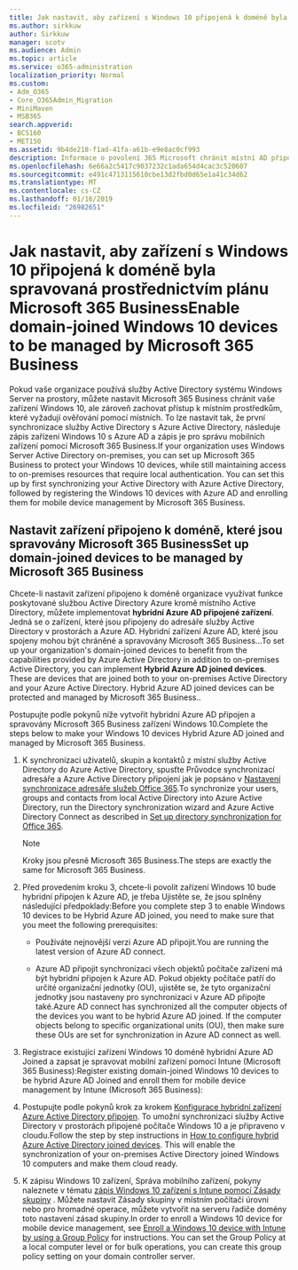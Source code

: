 ```yaml
---
title: Jak nastavit, aby zařízení s Windows 10 připojená k doméně byla spravovaná prostřednictvím plánu Microsoft 365 Business
ms.author: sirkkuw
author: Sirkkuw
manager: scotv
ms.audience: Admin
ms.topic: article
ms.service: o365-administration
localization_priority: Normal
ms.custom:
- Adm_O365
- Core_O365Admin_Migration
- MiniMaven
- MSB365
search.appverid:
- BCS160
- MET150
ms.assetid: 9b4de218-f1ad-41fa-a61b-e9e8ac0cf993
description: Informace o povolení 365 Microsoft chránit místní AD připojené zařízení Windows 10.
ms.openlocfilehash: 6e66a2c5417c9037232c1ada654d4cac3c520607
ms.sourcegitcommit: e491c4713115610cbe13d2fbd0d65e1a41c34d62
ms.translationtype: MT
ms.contentlocale: cs-CZ
ms.lasthandoff: 01/16/2019
ms.locfileid: "26982651"
---
```

# <a name="enable-domain-joined-windows-10-devices-to-be-managed-by-microsoft-365-business"></a><span data-ttu-id="fe1d7-103">Jak nastavit, aby zařízení s Windows 10 připojená k doméně byla spravovaná prostřednictvím plánu Microsoft 365 Business</span><span class="sxs-lookup"><span data-stu-id="fe1d7-103">Enable domain-joined Windows 10 devices to be managed by Microsoft 365 Business</span></span>

<span data-ttu-id="fe1d7-p101">Pokud vaše organizace používá služby Active Directory systému Windows Server na prostory, můžete nastavit Microsoft 365 Business chránit vaše zařízení Windows 10, ale zároveň zachovat přístup k místním prostředkům, které vyžadují ověřování pomocí místních. To lze nastavit tak, že první synchronizace služby Active Directory s Azure Active Directory, následuje zápis zařízení Windows 10 s Azure AD a zápis je pro správu mobilních zařízení pomocí Microsoft 365 Business.</span><span class="sxs-lookup"><span data-stu-id="fe1d7-p101">If your organization uses Windows Server Active Directory on-premises, you can set up Microsoft 365 Business to protect your Windows 10 devices, while still maintaining access to on-premises resources that require local authentication. You can set this up by first synchronizing your Active Directory with Azure Active Directory, followed by registering the Windows 10 devices with Azure AD and enrolling them for mobile device management by Microsoft 365 Business.</span></span>
  
## <a name="set-up-domain-joined-devices-to-be-managed-by-microsoft-365-business"></a><span data-ttu-id="fe1d7-106">Nastavit zařízení připojeno k doméně, které jsou spravovány Microsoft 365 Business</span><span class="sxs-lookup"><span data-stu-id="fe1d7-106">Set up domain-joined devices to be managed by Microsoft 365 Business</span></span>

<span data-ttu-id="fe1d7-p102">Chcete-li nastavit zařízení připojeno k doméně organizace využívat funkce poskytované službou Active Directory Azure kromě místního Active Directory, můžete implementovat **hybridní Azure AD připojené zařízení**. Jedná se o zařízení, které jsou připojeny do adresáře služby Active Directory v prostorách a Azure AD. Hybridní zařízení Azure AD, které jsou spojeny mohou být chráněné a spravovány Microsoft 365 Business...</span><span class="sxs-lookup"><span data-stu-id="fe1d7-p102">To set up your organization's domain-joined devices to benefit from the capabilities provided by Azure Active Directory in addition to on-premises Active Directory, you can implement **Hybrid Azure AD joined devices**. These are devices that are joined both to your on-premises Active Directory and your Azure Active Directory. Hybrid Azure AD joined devices can be protected and managed by Microsoft 365 Business..</span></span> 
  
<span data-ttu-id="fe1d7-110">Postupujte podle pokynů níže vytvořit hybridní Azure AD připojen a spravovány Microsoft 365 Business zařízení Windows 10.</span><span class="sxs-lookup"><span data-stu-id="fe1d7-110">Complete the steps below to make your Windows 10 devices Hybrid Azure AD joined and managed by Microsoft 365 Business.</span></span>
  
1. <span data-ttu-id="fe1d7-111">K synchronizaci uživatelů, skupin a kontaktů z místní služby Active Directory do Azure Active Directory, spusťte Průvodce synchronizací adresáře a Azure Active Directory připojení jak je popsáno v [Nastavení synchronizace adresáře služeb Office 365](https://support.office.com/article/1b3b5318-6977-42ed-b5c7-96fa74b08846).</span><span class="sxs-lookup"><span data-stu-id="fe1d7-111">To synchronize your users, groups and contacts from local Active Directory into Azure Active Directory, run the Directory synchronization wizard and Azure Active Directory Connect as described in [Set up directory synchronization for Office 365](https://support.office.com/article/1b3b5318-6977-42ed-b5c7-96fa74b08846).</span></span>
    
    > [!NOTE]
    > <span data-ttu-id="fe1d7-112">Kroky jsou přesně Microsoft 365 Business.</span><span class="sxs-lookup"><span data-stu-id="fe1d7-112">The steps are exactly the same for Microsoft 365 Business.</span></span> 
  
2. <span data-ttu-id="fe1d7-113">Před provedením kroku 3, chcete-li povolit zařízení Windows 10 bude hybridní připojen k Azure AD, je třeba Ujistěte se, že jsou splněny následující předpoklady:</span><span class="sxs-lookup"><span data-stu-id="fe1d7-113">Before you complete step 3 to enable Windows 10 devices to be Hybrid Azure AD joined, you need to make sure that you meet the following prerequisites:</span></span>
    
   - <span data-ttu-id="fe1d7-114">Používáte nejnovější verzi Azure AD připojit.</span><span class="sxs-lookup"><span data-stu-id="fe1d7-114">You are running the latest version of Azure AD connect.</span></span>
    
   - <span data-ttu-id="fe1d7-p103">Azure AD připojit synchronizaci všech objektů počítače zařízení má být hybridní připojen k Azure AD. Pokud objekty počítače patří do určité organizační jednotky (OU), ujistěte se, že tyto organizační jednotky jsou nastaveny pro synchronizaci v Azure AD připojte také.</span><span class="sxs-lookup"><span data-stu-id="fe1d7-p103">Azure AD connect has synchronized all the computer objects of the devices you want to be hybrid Azure AD joined. If the computer objects belong to specific organizational units (OU), then make sure these OUs are set for synchronization in Azure AD connect as well.</span></span>
    
3. <span data-ttu-id="fe1d7-117">Registrace existující zařízení Windows 10 doméně hybridní Azure AD Joined a zapsat je spravovat mobilní zařízení pomocí Intune (Microsoft 365 Business):</span><span class="sxs-lookup"><span data-stu-id="fe1d7-117">Register existing domain-joined Windows 10 devices to be hybrid Azure AD Joined and enroll them for mobile device management by Intune (Microsoft 365 Business):</span></span>
    
4. <span data-ttu-id="fe1d7-p104">Postupujte podle pokynů krok za krokem [Konfigurace hybridní zařízení Azure Active Directory připojen](https://go.microsoft.com/fwlink/p/?linkid=872870). To umožní synchronizaci služby Active Directory v prostorách připojené počítače Windows 10 a je připraveno v cloudu.</span><span class="sxs-lookup"><span data-stu-id="fe1d7-p104">Follow the step by step instructions in [How to configure hybrid Azure Active Directory joined devices](https://go.microsoft.com/fwlink/p/?linkid=872870). This will enable the synchronization of your on-premises Active Directory joined Windows 10 computers and make them cloud ready.</span></span>
    
5. <span data-ttu-id="fe1d7-p105">K zápisu Windows 10 zařízení, Správa mobilního zařízení, pokyny naleznete v tématu [zápis Windows 10 zařízení s Intune pomocí Zásady skupiny](https://go.microsoft.com/fwlink/p/?linkid=872871) . Můžete nastavit Zásady skupiny v místním počítači úrovni nebo pro hromadné operace, můžete vytvořit na serveru řadiče domény toto nastavení zásad skupiny.</span><span class="sxs-lookup"><span data-stu-id="fe1d7-p105">In order to enroll a Windows 10 device for mobile device management, see [Enroll a Windows 10 device with Intune by using a Group Policy](https://go.microsoft.com/fwlink/p/?linkid=872871) for instructions. You can set the Group Policy at a local computer level or for bulk operations, you can create this group policy setting on your domain controller server.</span></span> 
    

